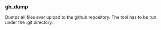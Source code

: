 ### gh_dump

Dumps all files ever upload to the github repository. The tool has to be run under the .git directory.
